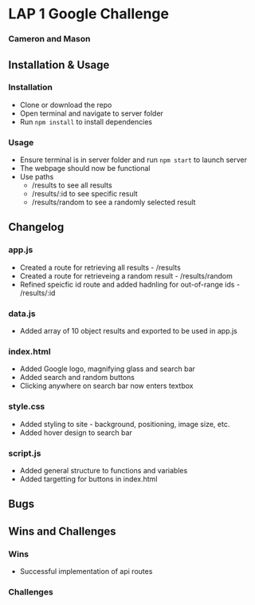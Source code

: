 # LAP 1 Google Challenge
### Cameron and Mason

## Installation & Usage
### Installation
- Clone or download the repo
- Open terminal and navigate to server folder
- Run `npm install` to install dependencies

### Usage
- Ensure terminal is in server folder and run `npm start` to launch server
- The webpage should now be functional
- Use paths
    + /results to see all results
    + /results/:id to see specific result
    + /results/random to see a randomly selected result

## Changelog
### app.js
- Created a route for retrieving all results - /results
- Created a route for retrieveing a random result - /results/random
- Refined speicfic id route and added hadnling for out-of-range ids - /results/:id

### data.js
- Added array of 10 object results and exported to be used in app.js

### index.html
- Added Google logo, magnifying glass and search bar
- Added search and random buttons
- Clicking anywhere on search bar now enters textbox


### style.css
- Added styling to site - background, positioning, image size, etc.
- Added hover design to search bar

### script.js
- Added general structure to functions and variables
- Added targetting for buttons in index.html

## Bugs


## Wins and Challenges
### Wins
- Successful implementation of api routes


### Challenges



